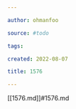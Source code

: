 ```yaml
---

author: ohmanfoo

source: #todo

tags: 

created: 2022-08-07

title: 1576

---
```

[[1576.md]]#1576.md